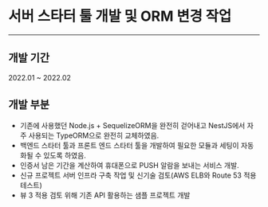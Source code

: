 # 서버 스타터 툴 개발 및 ORM 변경 작업

---

## 개발 기간

2022.01 ~ 2022.02

## 개발 부분

- 기존에 사용했던 Node.js + SequelizeORM을 완전히 걷어내고 NestJS에서 자주 사용되는 TypeORM으로 완전히 교체하였음.
- 백엔드 스타터 툴과 프론트 엔드 스타터 툴을 개발하여 필요한 모듈과 세팅이 자동화될 수 있도록 하였음.
- 인증서 남은 기간을 계산하여 휴대폰으로 PUSH 알람을 보내는 서비스 개발.
- 신규 프로젝트 서버 인프라 구축 작업 및 신기술 검토(AWS ELB와 Route 53 적용 테스트)
- 뷰 3 적용 검토 위해 기존 API 활용하는 샘플 프로젝트 개발
